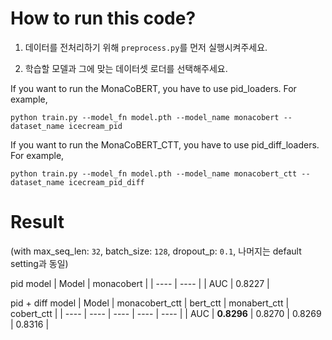 # How to run this code?

1. 데이터를 전처리하기 위해 `preprocess.py`를 먼저 실행시켜주세요. 

2. 학습할 모델과 그에 맞는 데이터셋 로더를 선택해주세요. 

If you want to run the MonaCoBERT, you have to use pid_loaders. For example,

```
python train.py --model_fn model.pth --model_name monacobert --dataset_name icecream_pid
```

If you want to run the MonaCoBERT_CTT, you have to use pid_diff_loaders. For example,

```
python train.py --model_fn model.pth --model_name monacobert_ctt --dataset_name icecream_pid_diff
```

# Result 
(with max_seq_len: `32`, batch_size: `128`, dropout_p: `0.1`, 나머지는 default setting과 동일)

pid model
| Model | monacobert | 
| ---- | ---- | 
| AUC | 0.8227 | 

pid + diff model
| Model | monacobert_ctt | bert_ctt | monabert_ctt | cobert_ctt |
| ---- | ---- | ---- | ---- | ---- | 
| AUC | **0.8296** | 0.8270 | 0.8269 | 0.8316 |